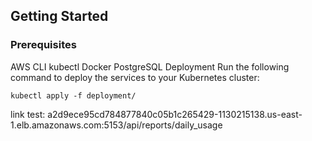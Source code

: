 ## Getting Started 
### Prerequisites 
AWS CLI 
kubectl 
Docker 
PostgreSQL 
Deployment 
Run the following command to deploy the services to your Kubernetes cluster: 

```kubectl apply -f deployment/ ```

link test: a2d9ece95cd784877840c05b1c265429-1130215138.us-east-1.elb.amazonaws.com:5153/api/reports/daily_usage
